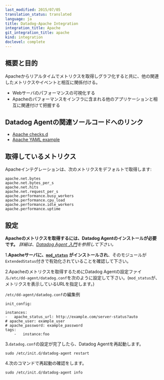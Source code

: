 ```yaml
---
last_modified: 2015/07/05
translation_status: translated
language: ja
title: Datadog-Apache Integration
integration_title: Apache
git_integration_title: apache
kind: integration
doclevel: complete
---
```

<!-- <div id="int-overview">
<h3>Overview</h3>

<p>Get metrics from Apache in real time; graph them and correlate them with other relevant system metrics and events.</p>
<ul>
  <li>Visualize your web server performance</li>
  <li>Correlate the performance of Apache with the rest of your applications</li>
</ul>

</div> -->

## 概要と目的


Apacheからリアルタイムでメトリクスを取得しグラフ化すると共に、他の関連したメトリクスやイベントと相互に関係付ける。

* Webサーバのパフォーマンスの可視化する
* Apacheのパフォーマンスをインフラに含まれる他のアプリケーションと相互に関連付けて把握する


<!-- From the open-source Agent:

* <a href="https://github.com/DataDog/integrations-core/blob/master/apache/conf.yaml.example">Apache YAML example</a>
* <a href="https://github.com/DataDog/integrations-core/blob/master/apache/check.py">Apache checks.d</a> -->

## Datadog Agentの関連ソールコードへのリンク

* [Apache checks.d](https://github.com/DataDog/integrations-core/blob/master/apache/check.py)
* [Apache YAML example](https://github.com/DataDog/integrations-core/blob/master/apache/conf.yaml.example)


<!-- The following metrics are collected by default with the Apache integration:

    apache.net.bytes
    apache.net.bytes_per_s
    apache.net.hits
    apache.net.request_per_s
    apache.performance.busy_workers
    apache.performance.cpu_load
    apache.performance.idle_workers
    apache.performance.uptime -->

## 取得しているメトリクス

Apacheインテグレーションは、次のメトリクスをデフォルトで取得します:

    apache.net.bytes
    apache.net.bytes_per_s
    apache.net.hits
    apache.net.request_per_s
    apache.performance.busy_workers
    apache.performance.cpu_load
    apache.performance.idle_workers
    apache.performance.uptime


<!-- <div id="int-configuration">
<h3>Configuration</h3>
 <p><em>To capture Apache metrics you need to install the Datadog agent.</em></p>

<ol>
  <li><b>Make sure that <a href="http://httpd.apache.org/docs/2.0/mod/mod_status.html"><code>mod_status</code></a> is installed on your Apache server</b> with <code>ExtendedStatus</code> set to <code>on</code></li>
  <li>Configure the agent to connect to Apache<br>
      Edit <code>/etc/dd-agent/conf.d/apache.yaml</code><br><br>
        <pre class="textfile"><code>init_config:

instances:
    -   apache_status_url: http://example.com/server-status?auto
        # apache_user: example_user
        # apache_password: example_password
        tags:
            -   instance:foo
    </code>
</pre></li>

  <li>Restart the agent
        <pre class="linux"><code>sudo /etc/init.d/datadog-agent restart</code></pre>
  </li>
  <li> Verification:
  <pre class="verification"><code>sudo /etc/init.d/datadog-agent info</code></pre>
    </li>
</ol>
</div> -->


## 設定


**Apacheのメトリクスを取得するには、Datadog Agentのインストールが必要です。**
*詳細は、[Datadog Agent 入門](/ja/agent/)を参照して下さい。*

1.**Apacheサーバに、[`mod_status`](http://httpd.apache.org/docs/2.0/mod/mod_status.html) がインストールされ**、そのモジュールが`ExtendedStatus`付きで有効化されていることを確認して下さい。

2.Apacheのメトリクスを取得するためにDatadog Agentの設定ファイル`/etc/dd-agent/datadog.conf`を次のように設定して下さい。(`mod_status`が、メトリクスを表示しているURLを指定します。)

  `/etc/dd-agent/datadog.conf`の編集例

~~~
init_config:

instances:
-   apache_status_url: http://example.com/server-status?auto
# apache_user: example_user
# apache_password: example_password
tags:
    -   instance:foo
~~~

3.`datadog.conf`の設定が完了したら、Datadog Agentを再起動します。

~~~
sudo /etc/init.d/datadog-agent restart
~~~

4.次のコマンドで再起動の確認をします。

~~~
sudo /etc/init.d/datadog-agent info
~~~
